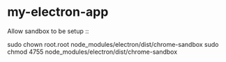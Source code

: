 # my-electron-app

Allow sandbox to be setup ::

sudo chown root.root node_modules/electron/dist/chrome-sandbox
sudo chmod 4755 node_modules/electron/dist/chrome-sandbox
